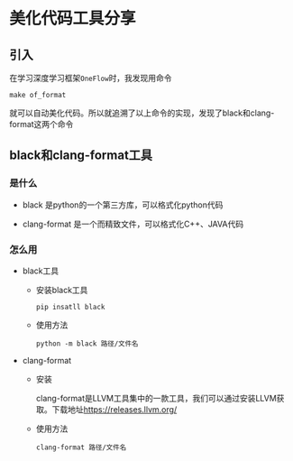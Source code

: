 # 美化代码工具分享

## 引入

在学习深度学习框架`OneFlow`时，我发现用命令

``` shell
make of_format
```

就可以自动美化代码。所以就追溯了以上命令的实现，发现了black和clang-format这两个命令

## black和clang-format工具

### 是什么

* black 是python的一个第三方库，可以格式化python代码

* clang-format 是一个而精致文件，可以格式化C++、JAVA代码

### 怎么用

* black工具

  * 安装black工具

    ``` shell
    pip insatll black
    ```

  * 使用方法

    ``` shell
    python -m black 路径/文件名
    ```

* clang-format

  * 安装

    clang-format是LLVM工具集中的一款工具，我们可以通过安装LLVM获取。下载地址<https://releases.llvm.org/>

  * 使用方法

    ``` shell
    clang-format 路径/文件名
    ```
